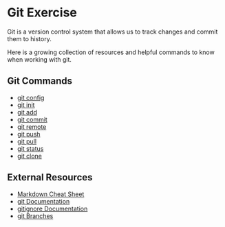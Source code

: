 # Git Exercise
Git is a version control system that allows us to track changes and commit them to history.

Here is a growing collection of resources and helpful commands to know when working with git.

## Git Commands
- [git config](./Commands/Config.md)
- [git init](./Commands/Init.md)
- [git add](./Commands/Add.md)
- [git commit](./Commands/Commit.md)
- [git remote](./Commands/Remote.md)
- [git push](./commands/Push.md)
- [git pull](./Commands/Pull.md)
- [git status](./Commands/Status.md)
- [git clone](.Commands/Clone.md)

## External Resources
- [Markdown Cheat Sheet](https://www,markdownguide.org/cheat-sheet)
- [git Documentation](https://git-scm.com/docs)
- [gitignore Documentation](https://git-scm.com/docs/gitignore)
- [git Branches](https://git-scm.com/book/en/v2/Git-Branching-Branches-in-a-Nutshell)


